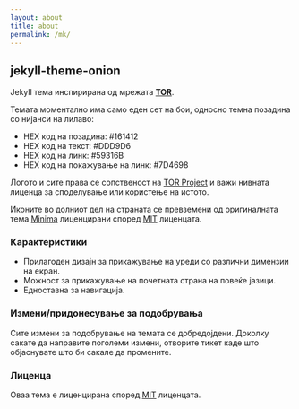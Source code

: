 ```yaml
---
layout: about
title: about
permalink: /mk/
---
```


## jekyll-theme-onion

Jekyll тема инспирирана од мрежата [**TOR**](https://mk.wikipedia.org/wiki/Tor).

Темата моментално има само еден сет на бои, односно темна позадина со нијанси на лилаво:
- HEX код на позадина: #161412
- HEX код на текст: #DDD9D6
- HEX код на линк: #59316B
- HEX код на покажување на линк: #7D4698

Логото и сите права се сопственост на [TOR Project](https://www.torproject.org/about/trademark/) и важи нивната лиценца за споделување или користење на истото. 

Иконите во долниот дел на страната се превземени од оригиналната тема [Minima](https://github.com/jekyll/minima) лиценцирани според [MIT](https://en.wikipedia.org/wiki/MIT_License) лиценцата.

### Карактеристики

- Прилагоден дизајн за прикажување на уреди со различни димензии на екран.
- Можност за прикажување на почетната страна на повеќе јазици.
- Едноставна за навигација.

### Измени/придонесување за подобрувања

Сите измени за подобрување на темата се добредојдени. Доколку сакате да направите поголеми измени, отворите тикет каде што објаснувате што би сакале да промените.

### Лиценца

Оваа тема е лиценцирана според [MIT](https://en.wikipedia.org/wiki/MIT_License) лиценцата.
